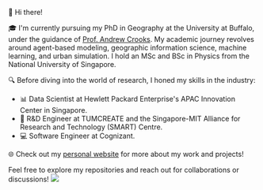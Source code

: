👋 Hi there!

🎓 I'm currently pursuing my PhD in Geography at the University at Buffalo, under the guidance of [Prof. Andrew Crooks](https://www.gisagents.org/p/about-gis-and-agent-based-modeling.html). My academic journey revolves around agent-based modeling, geographic information science, machine learning, and urban simulation. I hold an MSc and BSc in Physics from the National University of Singapore.

🔍 Before diving into the world of research, I honed my skills in the industry:

- 📊 Data Scientist at Hewlett Packard Enterprise's APAC Innovation Center in Singapore.
- 🔧 R&D Engineer at TUMCREATE and the Singapore-MIT Alliance for Research and Technology (SMART) Centre.
- 💻 Software Engineer at Cognizant.

🌐 Check out my [personal website](https://wang-boyu.github.io) for more about my work and projects!

Feel free to explore my repositories and reach out for collaborations or discussions!
![](https://hit.yhype.me/github/profile?account_id=10785873)
